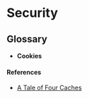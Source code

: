 Security
==

## Glossary

- **Cookies**

#### References

- [A Tale of Four Caches](https://calendar.perfplanet.com/2016/a-tale-of-four-caches/)
